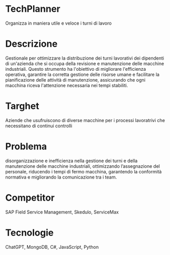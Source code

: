 # TechPlanner
Organizza in maniera utile e veloce i turni di lavoro
# Descrizione
Gestionale per ottimizzare la distribuzione dei turni lavorativi dei dipendenti di un'azienda che si occupa della revisione e manutenzione delle macchine industriali. Questo strumento ha l'obiettivo di migliorare l'efficienza operativa, garantire la corretta gestione delle risorse umane e facilitare la pianificazione delle attività di manutenzione, assicurando che ogni macchina riceva l'attenzione necessaria nei tempi stabiliti.
# Targhet 
Aziende che usufruiscono di diverse macchine per i processi lavoratrivi che necessitano di continui controlli
# Problema
disorganizzazione e inefficienza nella gestione dei turni e della manutenzione delle macchine industriali, ottimizzando l’assegnazione del personale, riducendo i tempi di fermo macchina, garantendo la conformità normativa e migliorando la comunicazione tra i team.
# Competitor 
SAP Field Service Management, Skedulo, ServiceMax
# Tecnologie
ChatGPT, MongoDB, C#, JavaScript, Python
